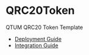 # QRC20Token
QTUM QRC20 Token Template

* [Deployment Guide](https://docs.qtum.site/en/QRC20-Token-Introduce.html)
* [Integration Guide](https://docs.qtum.site/en/QRC20-integration.html)

